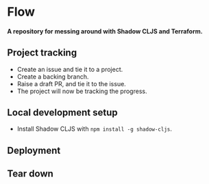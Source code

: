 # Flow

#### A repository for messing around with Shadow CLJS and Terraform.

## Project tracking
- Create an issue and tie it to a project.
- Create a backing branch.
- Raise a draft PR, and tie it to the issue.
- The project will now be tracking the progress.

## Local development setup
- Install Shadow CLJS with `npm install -g shadow-cljs`.

## Deployment

## Tear down
